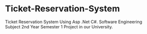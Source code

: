 # Ticket-Reservation-System
Ticket Reservation System Using Asp .Net C#. 
Software Engineering Subject 2nd Year Semester 1 Project in our University.
